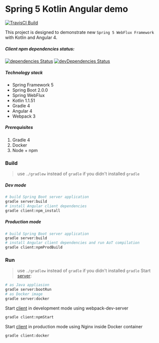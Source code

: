 Spring 5 Kotlin Angular demo
=============

[![TravisCI Build](https://travis-ci.org/hiper2d/spring-kotlin-angular-demo.svg)](https://travis-ci.org/hiper2d/spring-kotlin-angular-demo)

This project is designed to demonstrate new `Spring 5 WebFlux Framework` with Kotlin and Angular 4.

##### Client npm dependencies status:

[![dependencies Status](https://david-dm.org/hiper2d/spring-kotlin-angular-demo/status.svg?path=client)](https://david-dm.org/hiper2d/spring-kotlin-angular-demo?path=client)
[![devDependencies Status](https://david-dm.org/hiper2d/spring-kotlin-angular-demo/dev-status.svg?path=client)](https://david-dm.org/hiper2d/spring-kotlin-angular-demo?path=client&type=dev)

##### Technology stack
* Spring Framework 5
* Spring Boot 2.0.0
* Spring WebFlux
* Kotlin 1.1.51
* Gradle 4
* Angular 4
* Webpack 3

##### Prerequisites
1. Gradle 4
2. Docker
3. Node + npm

### Build
> use `./gradlew` instead of `gradle` if you didn't installed `gradle`
##### Dev mode
```bash
# build Spring Boot server application
gradle server:build
# install Angular client dependencies
gradle client:npm_install
```
##### Production mode
```bash
# build Spring Boot server application
gradle server:build
# install Angular client dependencies and run AoT compilation
gradle client:npmProdBuild
```
### Run
> use `./gradlew` instead of `gradle` if you didn't installed `gradle`
Start [server](./server/):
```bash
# as Java appliasion
gradle server:bootRun
# as Docker image
gradle server:docker
```
Start [client](./client/) in development mode using webpack-dev-server
```bash
gradle client:npmStart
```
Start [client](./client/) in production mode using Nginx inside Docker container
```bash
gradle client:docker
```
